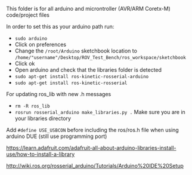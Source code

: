 This folder is for all arduino and microntroller (AVR/ARM Coretx-M) code/project files

In order to set this as your arduino path run:
* `sudo arduino` 
* Click on preferences 
* Change the `/root/Arduino` sketchbook location to `/home/"username"/Desktop/ROV_Test_Bench/ros_workspace/sketchbook`
* Click ok
* Open arduino and check that the libraries folder is detected
* `sudo apt-get install ros-kinetic-rosserial-arduino`
* `sudo apt-get install ros-kinetic-rosserial`

For updating ros_lib with new .h messages
* `rm -R ros_lib`
* `rosrun rosserial_arduino make_libraries.py .` Make sure you are in your libraries directory

Add `#define USE_USBCON` before including the ros/ros.h file when using arduino DUE (still use programming port)

https://learn.adafruit.com/adafruit-all-about-arduino-libraries-install-use/how-to-install-a-library

http://wiki.ros.org/rosserial_arduino/Tutorials/Arduino%20IDE%20Setup



